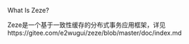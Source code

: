
What Is Zeze?

Zeze是一个基于一致性缓存的分布式事务应用框架，详见https://gitee.com/e2wugui/zeze/blob/master/doc/index.md



